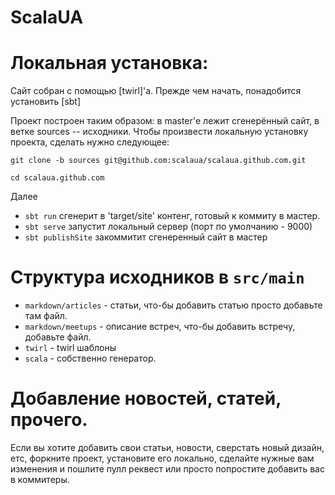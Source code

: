 ScalaUA
=======

# Локальная установка:
Сайт собран с помощью [twirl]'а.
Прежде чем начать, понадобится установить [sbt] 

Проект построен таким образом: в master'е лежит сгенерённый сайт, в
ветке sources -- исходники.
Чтобы произвести локальную установку проекта, сделать нужно следующее:

 `git clone -b sources git@github.com:scalaua/scalaua.github.com.git`

 `cd scalaua.github.com`

Далее 
* `sbt run` сгенерит в 'target/site' контенг, готовый к коммиту в мастер.
* `sbt serve` запустит локальный сервер (порт по умолчанию - 9000)
* `sbt publishSite` закоммитит сгенеренный сайт в мастер

# Структура исходников в `src/main`

* `markdown/articles` - статьи, что-бы добавить статью просто добавьте там файл.
* `markdown/meetups` - описание встреч, что-бы добавить встречу, добавьте файл.
* `twirl` - twirl шаблоны
* `scala` - собственно генератор.

# Добавление новостей, статей, прочего.
Если вы хотите добавить свои статьи, новости, сверстать новый дизайн,
етс, форкните проект, установите его локально, сделайте нужные вам
изменения и пошлите пулл реквест или просто попростите добавить вас в коммитеры.



